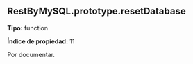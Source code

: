 ## RestByMySQL.prototype.resetDatabase

**Tipo:** function

**Índice de propiedad:** 11

Por documentar.



